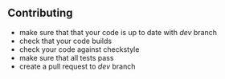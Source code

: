 Contributing
-----------------
* make sure that that your code is up to date with *dev* branch
* check that your code builds
* check your code against checkstyle
* make sure that all tests pass
* create a pull request to *dev* branch